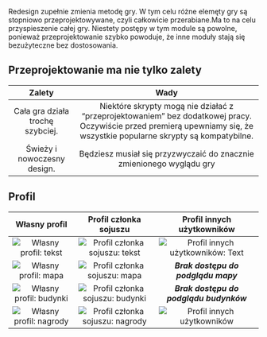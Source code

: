 Redesign zupełnie zmienia metodę gry. W tym celu różne elemęty gry są stopniowo przeprojektowywane,
czyli całkowicie przerabiane.Ma to na celu przyspieszenie całej gry. Niestety postępy w tym module są powolne,
ponieważ przeprojektowanie szybko powoduje,
że inne moduły stają się bezużyteczne bez dostosowania.

## Przeprojektowanie ma nie tylko zalety

<!-- markdownlint-disable md013 line-length -->

|              Zalety                |    Wady                                                                                           |
| :-----------------------------------: | :-------------------------------------------------------------------------------------------------------------------------------------------------------------------------------------------------------: |
| Cała gra działa trochę szybciej. | Niektóre skrypty mogą nie działać z “przeprojektowaniem” bez dodatkowej pracy. Oczywiście przed premierą upewniamy się, że wszystkie popularne skrypty są kompatybilne. |
|   Świeży i nowoczesny design.   |  Będziesz musiał się przyzwyczaić do znacznie zmienionego wyglądu gry               |

<!-- markdownlint-enable md013 line-length -->

## Profil

<!-- markdownlint-disable md013 line-length -->

|                      Własny profil                       |                            Profil członka sojuszu                             |                   Profil innych użytkowników                    |
| :------------------------------------------------------: | :---------------------------------------------------------------------------: | :-------------------------------------------------------------: |
|    ![Własny profil: tekst](./profiles/self/text.png)     |    ![Profil członka sojuszu: tekst](./profiles/alliance_members/text.png)     | ![Profil innych użytkowników: Text](./profiles/others/text.png) |
|     ![Własny profil: mapa](./profiles/self/map.png)      |     ![Profil członka sojuszu: mapa](./profiles/alliance_members/map.png)      |               ***Brak dostępu do podglądu mapy***               |
| ![Własny profil: budynki](./profiles/self/buildings.png) | ![Profil członka sojuszu: budynki](./profiles/alliance_members/buildings.png) |             ***Brak dostępu do podglądu budynków***             |
|  ![Własny profil: nagrody](./profiles/self/awards.png)   |  ![Profil członka sojuszu: nagrody](./profiles/alliance_members/awards.png)   |   ![Profil innych użytkowników](./profiles/others/awards.png)   |

<!-- markdownlint-enable md013 line-length -->
